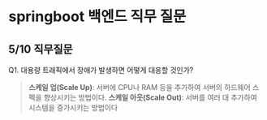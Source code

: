 # springboot 백엔드 직무 질문

 ## 5/10 직무질문
 Q1.  대용량 트래픽에서 장애가 발생하면 어떻게 대응할 것인가?

> **스케일 업(Scale Up)**: 서버에 CPU나 RAM 등을 추가하여 서버의 하드웨어 스펙을 향상시키는 방법이다.
> **스케일 아웃(Scale Out)**: 서버를 여러 대 추가하여 시스템을 증가시키는 방법이다
